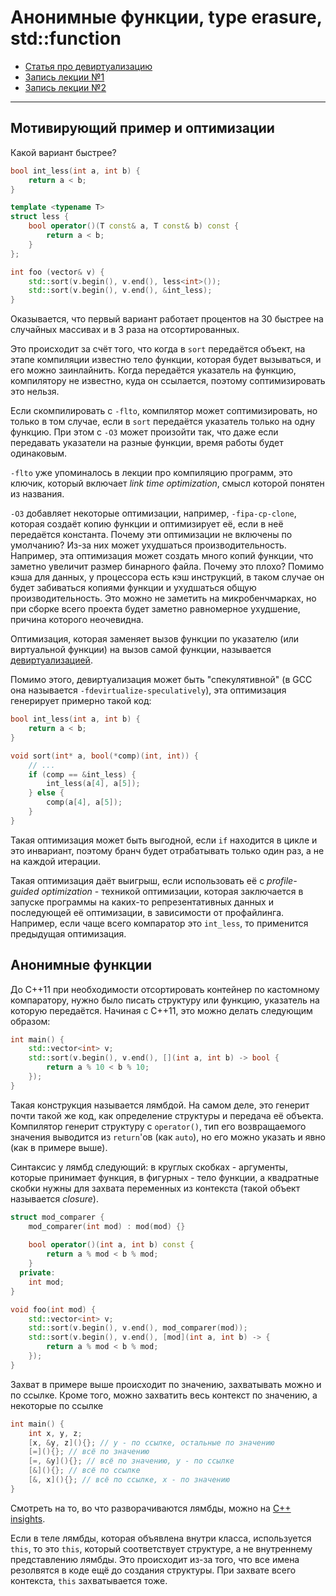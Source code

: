 #  Анонимные функции, type erasure, std::function
- [Статья про девиртуализацию](http://hubicka.blogspot.com/2014/01/devirtualization-in-c-part-1.html)
- [Запись лекции №1](https://www.youtube.com/watch?v=ItNnt_7D5w0)
- [Запись лекции №2](https://www.youtube.com/watch?v=bTVLDJjEMlU)
---
## Мотивирующий пример и оптимизации

Какой вариант быстрее?

```c++
bool int_less(int a, int b) {
    return a < b;
}

template <typename T>
struct less {
    bool operator()(T const& a, T const& b) const {
        return a < b;
    }
};

int foo (vector& v) {
    std::sort(v.begin(), v.end(), less<int>());
    std::sort(v.begin(), v.end(), &int_less);
}
```

Оказывается, что первый вариант работает процентов на 30 быстрее на случайных массивах и в 3 раза на отсортированных.

Это происходит за счёт того, что когда в `sort` передаётся объект, на этапе компиляции известно тело функции, которая будет вызываться, и его можно заинлайнить. Когда передаётся указатель на функцию, компилятору не известно, куда он ссылается, поэтому соптимизировать это нельзя.

Если скомпилировать с `-flto`, компилятор может соптимизировать, но только в том случае, если в `sort` передаётся указатель только на одну функцию. При этом с `-O3` может произойти так, что даже если передавать указатели на разные функции, время работы будет одинаковым.

`-flto` уже упоминалось в лекции про компиляцию программ, это ключик, который включает *link time optimization*, смысл которой понятен из названия.

`-O3` добавляет некоторые оптимизации, например, `-fipa-cp-clone`, которая создаёт копию функции и оптимизирует её, если в неё передаётся константа. Почему эти оптимизации не включены по умолчанию? Из-за них может ухудшаться производительность. Например, эта оптимизация может создать много копий функции, что заметно увеличит размер бинарного файла. Почему это плохо? Помимо кэша для данных, у процессора есть кэш инструкций, в таком случае он будет забиваться копиями функции и ухудшаться общую производительность. Это можно не заметить на микробенчмарках, но при сборке всего проекта будет заметно равномерное ухудшение, причина которого неочевидна.

Оптимизация, которая заменяет вызов функции по указателю (или виртуальной функции) на вызов самой функции, называется [девиртуализацией](http://hubicka.blogspot.com/2014/01/devirtualization-in-c-part-1.html).

Помимо этого, девиртуализация может быть "спекулятивной" (в GCC она называется `-fdevirtualize-speculatively`), эта оптимизация генерирует примерно такой код:

```c++
bool int_less(int a, int b) {
    return a < b;
}

void sort(int* a, bool(*comp)(int, int)) {
    // ...
    if (comp == &int_less) {
        int_less(a[4], a[5]);
    } else {
        comp(a[4], a[5]);
    }
}
```

Такая оптимизация может быть выгодной, если `if` находится в цикле и это инвариант, поэтому бранч будет отрабатывать только один раз, а не на каждой итерации.

Такая оптимизация даёт выигрыш, если использовать её с *profile-guided optimization* - техникой оптимизации, которая заключается в запуске программы на каких-то репрезентативных данных и последующей её оптимизации, в зависимости от профайлинга. Например, если чаще всего компаратор это `int_less`, то применится предыдущая оптимизация.

## Анонимные функции

До C++11 при необходимости отсортировать контейнер по кастомному компаратору, нужно было писать структуру или функцию, указатель на которую передаётся. Начиная с C++11, это можно делать следующим образом:

```c++
int main() {
    std::vector<int> v;
    std::sort(v.begin(), v.end(), [](int a, int b) -> bool {
        return a % 10 < b % 10;
    });
}
```

Такая конструкция называется лямбдой. На самом деле, это генерит почти такой же код, как определение структуры и передача её объекта. Компилятор генерит структуру с `operator()`, тип его возвращаемого значения выводится из `return`'ов (как `auto`), но его можно указать и явно (как в примере выше).

Синтаксис у лямбд следующий: в круглых скобках - аргументы, которые принимает функция, в фигурных - тело функции, а квадратные скобки нужны для захвата переменных из контекста (такой объект называется *closure*).

```c++
struct mod_comparer {
    mod_comparer(int mod) : mod(mod) {}
    
    bool operator()(int a, int b) const {
        return a % mod < b % mod;
    }
  private:
    int mod;
}

void foo(int mod) {
    std::vector<int> v;
    std::sort(v.begin(), v.end(), mod_comparer(mod));
    std::sort(v.begin(), v.end(), [mod](int a, int b) -> {
        return a % mod < b % mod;
    });
}
```

Захват в примере выше происходит по значению, захватывать можно и по ссылке. Кроме того, можно захватить весь контекст по значению, а некоторые по ссылке

```c++
int main() {
    int x, y, z;
    [x, &y, z](){}; // y - по ссылке, остальные по значению
    [=](){}; // всё по значению
    [=, &y](){}; // всё по значению, y - по ссылке
    [&](){}; // всё по ссылке
    [&, x](){}; // всё по ссылке, x - по значению
}
```

Смотреть на то, во что разворачиваются лямбды, можно на [C++ insights](https://cppinsights.io/).

Если в теле лямбды, которая объявлена внутри класса, используется `this`, то это `this`, который соответствует структуре, а не внутреннему представлению лямбды. Это происходит из-за того, что все имена резолвятся в коде ещё до создания структуры. При захвате всего контекста, `this` захватывается тоже.